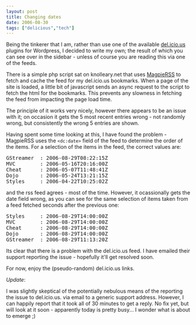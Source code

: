 ```yaml
---
layout: post
title: Changing dates
date: 2006-08-30
tags: ["delicious","tech"]
---
```


Being the tinkerer that I am, rather than use one of the available [del.icio.us](http://del.icio.us) plugins for Wordpress, I decided to write my own; the result of which you can see over in the sidebar - unless of course you are reading this via one of the feeds.

There is a simple php script sat on knolleary.net that uses [MagpieRSS](http://magpierss.sourceforge.net/) to fetch and cache the feed for my del.icio.us bookmarks. When a page of the site is loaded, a little bit of javascript sends an async request to the script to fetch the html for the bookmarks. This prevents any slowness in fetching the feed from impacting the page load time.

The principle of it works very nicely, however there appears to be an issue with it; on occasion it gets the 5 most recent entries wrong - not randomly wrong, but consistently the wrong 5 entries are shown.

Having spent some time looking at this, I have found the problem - MagpieRSS uses the `<dc:date>` field of the feed to determine the order of the items. For a selection of the items in the feed, the correct values are:
<pre>
GStreamer  : 2006-08-29T08:22:15Z
MVC        : 2006-05-16T20:16:00Z
Cheat      : 2006-05-07T11:48:41Z
Dojo       : 2006-05-24T13:21:15Z
Styles     : 2006-04-22T10:25:02Z
</pre>
and the rss feed agrees - most of the time. However, it ocassionally gets the date field wrong, as you can see for the same selection of items taken from a feed fetched seconds after the previous one:
<pre>
Styles     : 2006-08-29T14:00:00Z
MVC        : 2006-08-29T14:00:00Z
Cheat      : 2006-08-29T14:00:00Z
Dojo       : 2006-08-29T14:00:00Z
GStreamer  : 2006-08-29T11:13:20Z
</pre>

Its clear that there is a problem with the del.icio.us feed. I have emailed their support reporting the issue - hopefully it'll get resolved soon.

For now, enjoy the (pseudo-random) del.icio.us links.

_Update_:

I was slightly skeptical of the potentially nebulous means of the reporting the issue to del.icio.us. via email to a generic support address. However, I can happily report that it took all of 30 minutes to get a reply. No fix yet, but will look at it soon - apparently today is pretty busy... I wonder what is about to emerge ;)